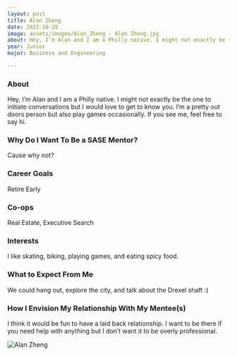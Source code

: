 ```yaml
---
layout: post
title: Alan Zheng 
date: 2022-10-20
image: assets/images/Alan_Zheng - Alan Zheng.jpg
about: Hey, I’m Alan and I am a Philly native. I might not exactly be the one to initiate conversations but I would love to get to know you. I’m a pretty out doors person but also play games occasionally. If you see me, feel free to say hi.
year: Junior
major: Business and Engineering

---
```


### About

Hey, I’m Alan and I am a Philly native. I might not exactly be the one to initiate conversations but I would love to get to know you. I’m a pretty out doors person but also play games occasionally. If you see me, feel free to say hi.

### Why Do I Want To Be a SASE Mentor?

Cause why not?

### Career Goals

Retire Early

### Co-ops

Real Estate, Executive Search

### Interests

I like skating, biking, playing games, and eating spicy food.

### What to Expect From Me

We could hang out, explore the city, and talk about the Drexel shaft :)

### How I Envision My Relationship With My Mentee(s) 

I think it would be fun to have a laid back relationship. I want to be there if you need help with anything but I don’t want it to be overly professional. 

<div class="text-center my-5">
    <img src="https://sase-drexel.github.io/mentorship-2022/assets/images/Alan_Zheng - Alan Zheng.jpg" alt="Alan Zheng" class="rounded post-img" />
</div>
